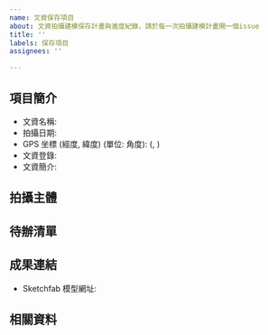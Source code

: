 ```yaml
---
name: 文資保存項目
about: 文資拍攝建模保存計畫與進度紀錄，請於每一次拍攝建模計畫開一個issue
title: ''
labels: 保存項目
assignees: ''

---
```


## 項目簡介

* 文資名稱: 
* 拍攝日期: 
* GPS 坐標 (經度, 緯度) (單位: 角度): (, )
* 文資登錄: 
* 文資簡介: 

## 拍攝主體

## 待辦清單

## 成果連結

* Sketchfab 模型網址: 

## 相關資料
